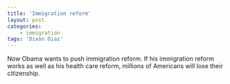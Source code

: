 ```yaml
---
title: 'Immigration reform'
layout: post
categories:
    - immigration
tags: 'Dixon Diaz'
---
```


Now Obama wants to push immigration reform. If his immigration reform works as well as his health care reform, millions of Americans will lose their citizenship.